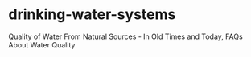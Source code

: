drinking-water-systems
======================

Quality of Water From Natural Sources - In Old Times and Today, FAQs About Water Quality
